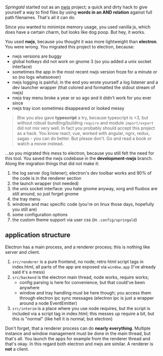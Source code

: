 _Springald_ started out as an [nwjs](https://nwjs.io/) project; a quick and dirty hack to
give yourself a way to find files by using **words in an AND relation** against full path
filenames. That's all it can do.

Since you wanted to minimize memory usage, you used vanilla js, which 
does have a certain charm, but looks like dog poop. But hey, it works.

You used **nwjs**, because you thought it was more lightweight than **electron**.
You were wrong. You migrated this project to electron, because:

- nwjs versions are buggy
- global hotkeys did not work on gnome 3 (so you added a unix socket interface)
- sometimes the app in the most recent nwjs version froze for a minute or so (no logs whatsoever)
- nwjs logging is painful; in the end you wrote yourself a log listener
  and a dev launcher wrapper (that colored and formatted the stdout stream of nwjs)
- nwjs tray menu broke a year or so ago and it didn't work for you ever since
- nwjs tray icon sometimes disappeared or looked messy

> Btw you also gave **typescript** a try, because typescript is <3, but without robust
> bundling/building `require` and module `import/export` did not mix very well. In fact
> you probably should accept this project as a hack. You know react, vue, worked with
> angular, ngrx, redux, sagas - you can do better. But please don't.
> Go and read a book or watch a movie instead.

...so you migrated this mess to electron, because you still felt the need for this tool.
You saved the nwjs codebase in the **development-nwjs** branch. Along the migration things
that did not make it:

1. the log server (log listener); electron's dev toolbar works and 90% of the code is in the renderer section
2. the launch wrapper (not needed)
3. the unix socket interface: you hate gnome anyway, xorg and fluxbox are still around, so just forget gnome
4. the tray menu
5. windows and mac specific code (you're on linux those days, hopefully you still are)
6. some configuration options
7. the custom theme support via user css (in `.config/springald`)

## application structure

Electron has a main process, and a renderer process; this is nothing like server and client.

1. `src/renderer` is a pure frontend, no node; retro html script tags in index.html,
   all parts of the app are exposed via `window.app` (I've already said it's a mess)
2. `src/backend` is the electron main thread, node works, require works;
   - config parsing is here for convenience, but that could've been anywhere
   - window and tray handling must be here though; you access them through electron ipc sync messages
     (electron ipc is just a wrapper around a node EventEmitter)
3. `src/interim` is a place where you use node requires, but the script is
   included via a script tag in index.html; this messes up require a bit,
   but this is "normal" (like hell it is normal, but electron)

Don't forget, that a renderer process can do **nearly everything**. Multiple instance
and window management must be done in the main thread, but that's all. You launch
the apps for example from the renderer thread and that's okay. In this regard
both electron and nwjs are similar. A renderer is **not** a client.
